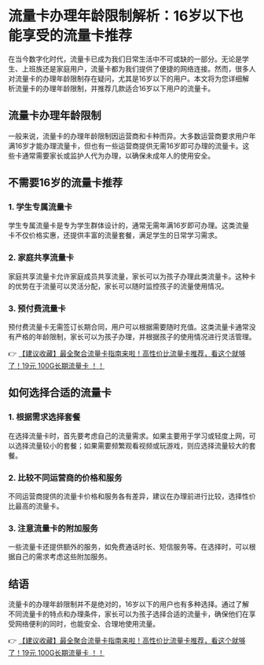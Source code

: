# 流量卡办理年龄限制解析：16岁以下也能享受的流量卡推荐

在当今数字化时代，流量卡已成为我们日常生活中不可或缺的一部分。无论是学生、上班族还是家庭用户，流量卡都为我们提供了便捷的网络连接。然而，很多人对流量卡的办理年龄限制存在疑问，尤其是16岁以下的用户。本文将为您详细解析流量卡的办理年龄限制，并推荐几款适合16岁以下用户的流量卡。

## 流量卡办理年龄限制

一般来说，流量卡的办理年龄限制因运营商和卡种而异。大多数运营商要求用户年满16岁才能办理流量卡，但也有一些运营商提供无需16岁即可办理的流量卡。这些卡通常需要家长或监护人代为办理，以确保未成年人的使用安全。

## 不需要16岁的流量卡推荐

### 1. 学生专属流量卡
学生专属流量卡是专为学生群体设计的，通常无需年满16岁即可办理。这类流量卡不仅价格实惠，还提供丰富的流量套餐，满足学生的日常学习需求。

### 2. 家庭共享流量卡
家庭共享流量卡允许家庭成员共享流量，家长可以为孩子办理此类流量卡。这种卡的优势在于流量可以灵活分配，家长可以随时监控孩子的流量使用情况。

### 3. 预付费流量卡
预付费流量卡无需签订长期合同，用户可以根据需要随时充值。这类流量卡通常没有严格的年龄限制，家长可以为孩子办理，并根据孩子的使用情况进行灵活管理。

👉 [【建议收藏】最全聚合流量卡指南来啦！高性价比流量卡推荐，看这个就够了！19元 100G长期流量卡 ！！](https://bit.ly/Liuliangka)

## 如何选择合适的流量卡

### 1. 根据需求选择套餐
在选择流量卡时，首先要考虑自己的流量需求。如果主要用于学习或轻度上网，可以选择流量较小的套餐；如果需要频繁观看视频或玩游戏，则应选择流量较大的套餐。

### 2. 比较不同运营商的价格和服务
不同运营商提供的流量卡价格和服务各有差异，建议在办理前进行比较，选择性价比最高的流量卡。

### 3. 注意流量卡的附加服务
一些流量卡还提供额外的服务，如免费通话时长、短信服务等。在选择时，可以根据自己的需求考虑这些附加服务。

## 结语

流量卡的办理年龄限制并不是绝对的，16岁以下的用户也有多种选择。通过了解不同流量卡的特点和办理条件，家长可以为孩子选择合适的流量卡，确保他们在享受网络便利的同时，也能安全、合理地使用流量。

👉 [【建议收藏】最全聚合流量卡指南来啦！高性价比流量卡推荐，看这个就够了！19元 100G长期流量卡 ！！](https://bit.ly/Liuliangka)